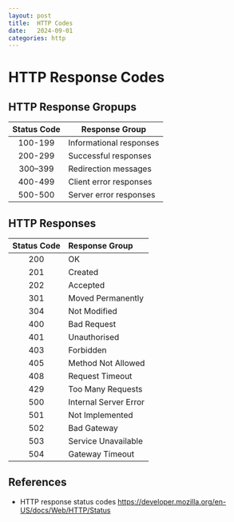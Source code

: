 ```yaml
---
layout: post
title:  HTTP Codes
date:   2024-09-01
categories: http
---
```


# HTTP Response Codes

## HTTP Response Gropups

| Status Code | Response Group            |
|:-----------:| ------------------------- |
|   100-199   | Informational responses   |
|   200-299   | Successful responses      |
|   300–399   | Redirection messages      |
|   400-499   | Client error responses    |
|   500-500   | Server error responses    |

## HTTP Responses

| Status Code | Response Group            |
|:-----------:|:--------------------------|
|     200     | OK                        |
|     201     | Created                   |
|     202     | Accepted                  |
|     301     | Moved Permanently         |
|     304     | Not Modified              |
|     400     | Bad Request               |
|     401     | Unauthorised              | 
|     403     | Forbidden                 |
|     405     | Method Not Allowed        |
|     408     | Request Timeout           |
|     429     | Too Many Requests         |
|     500     | Internal Server Error     |
|     501     | Not Implemented           |
|     502     | Bad Gateway               |
|     503     | Service Unavailable       |
|     504     | Gateway Timeout           |

## References

- HTTP response status codes <https://developer.mozilla.org/en-US/docs/Web/HTTP/Status>